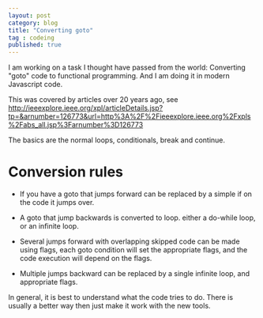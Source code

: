 ```yaml
---
layout: post
category: blog
title: "Converting goto"
tag : codeing
published: true
---
```

I am working on a task I thought have passed from the world:
Converting "goto" code to functional programming.
And I am doing it in modern Javascript code.

This was covered by articles over 20 years ago, see http://ieeexplore.ieee.org/xpl/articleDetails.jsp?tp=&arnumber=126773&url=http%3A%2F%2Fieeexplore.ieee.org%2Fxpls%2Fabs_all.jsp%3Farnumber%3D126773

The basics are the normal loops, conditionals, break and continue.

# Conversion rules

* If you have a goto that jumps forward can be replaced by a simple if on the code it jumps over.

* A goto that jump backwards is converted to loop. either a do-while loop, or an infinite loop.

* Several jumps forward with overlapping skipped code can be made using flags, each goto condition will set the appropriate flags, and the code execution will depend on the flags.

* Multiple jumps backward can be replaced by a single infinite loop, and appropriate flags.

In general, it is best to understand what the code tries to do. There is usually a better way then just make it work with the new tools.

